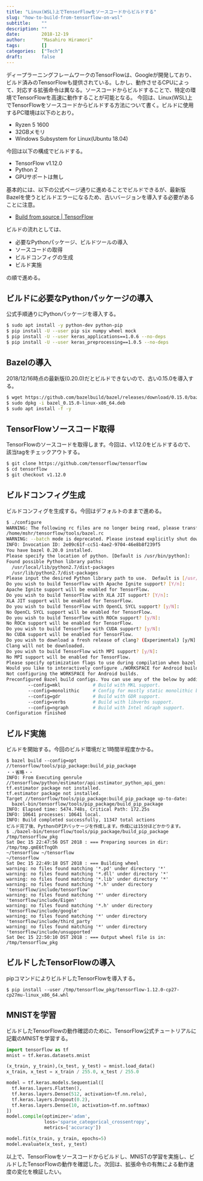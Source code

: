 ```yaml
---
title: "Linux(WSL)上でTensorFlowをソースコードからビルドする"
slug: "how-to-build-from-tensorflow-on-wsl"
subtitle:    ""
description: ""
date:        2018-12-19
author:      "Masahiro Hiramori"
tags:        []
categories:  ["Tech"]
draft:       false
---
```


ディープラーニングフレームワークのTensorFlowは、Googleが開発しており、ビルド済みのTensorFlowも提供されている。しかし、動作させるCPUによって、対応する拡張命令は異なる。ソースコードからビルドすることで、特定の環境でTensorFlowを高速に動作することが可能となる。
今回は、Linux(WSL)上でTensorFlowをソースコードからビルドする方法について書く。ビルドに使用するPC環境は以下のとおり。

- Ryzen 5 1600
- 32GBメモリ
- Windows Subsystem for Linux(Ubuntu 18.04)

今回は以下の構成でビルドする。

- TensorFlow v1.12.0
- Python 2
- GPUサポートは無し

基本的には、以下の公式ページ通りに進めることでビルドできるが、最新版Bazelを使うとビルドエラーになるため、古いバージョンを導入する必要があることに注意。

- [Build from source | TensorFlow](https://www.tensorflow.org/install/source)

ビルドの流れとしては、

- 必要なPythonパッケージ、ビルドツールの導入
- ソースコードの取得
- ビルドコンフィグの生成
- ビルド実施

の順で進める。

## ビルドに必要なPythonパッケージの導入

公式手順通りにPythonパッケージを導入する。

```bash
$ sudo apt install -y python-dev python-pip
$ pip install -U --user pip six numpy wheel mock
$ pip install -U --user keras_applications==1.0.6 --no-deps
$ pip install -U --user keras_preprocessing==1.0.5 --no-deps
```

## Bazelの導入

2018/12/16時点の最新版(0.20.0)だとビルドできないので、古い0.15.0を導入する。

```bash
$ wget https://github.com/bazelbuild/bazel/releases/download/0.15.0/bazel_0.15.0-linux-x86_64.deb
$ sudo dpkg -i bazel_0.15.0-linux-x86_64.deb
$ sudo apt install -f -y
```

## TensorFlowソースコード取得

TensorFlowのソースコードを取得します。今回は、v1.12.0をビルドするので、該当tagをチェックアウトする。

```bash
$ git clone https://github.com/tensorflow/tensorflow
$ cd tensorflow
$ git checkout v1.12.0
```

## ビルドコンフィグ生成

ビルドコンフィグを生成する。今回はデフォルトのままで進める。

```bash
$ ./configure
WARNING: The following rc files are no longer being read, please transfer their contents or import their path into one of the standard rc files:
/home/mshr/tensorflow/tools/bazel.rc
WARNING: --batch mode is deprecated. Please instead explicitly shut down your Bazel server using the command "bazel shutdown".
INFO: Invocation ID: 2e09c61f-cc51-4ae2-9704-46e8b8f239f5
You have bazel 0.20.0 installed.
Please specify the location of python. [Default is /usr/bin/python]:
Found possible Python library paths:
  /usr/local/lib/python2.7/dist-packages
  /usr/lib/python2.7/dist-packages
Please input the desired Python library path to use.  Default is [/usr/local/lib/python2.7/dist-packages]
Do you wish to build TensorFlow with Apache Ignite support? [Y/n]:
Apache Ignite support will be enabled for TensorFlow.
Do you wish to build TensorFlow with XLA JIT support? [Y/n]:
XLA JIT support will be enabled for TensorFlow.
Do you wish to build TensorFlow with OpenCL SYCL support? [y/N]:
No OpenCL SYCL support will be enabled for TensorFlow.
Do you wish to build TensorFlow with ROCm support? [y/N]:
No ROCm support will be enabled for TensorFlow.
Do you wish to build TensorFlow with CUDA support? [y/N]:
No CUDA support will be enabled for TensorFlow.
Do you wish to download a fresh release of clang? (Experimental) [y/N]:
Clang will not be downloaded.
Do you wish to build TensorFlow with MPI support? [y/N]:
No MPI support will be enabled for TensorFlow.
Please specify optimization flags to use during compilation when bazel option "--config=opt" is specified [Default is -march=native]:
Would you like to interactively configure ./WORKSPACE for Android builds? [y/N]:
Not configuring the WORKSPACE for Android builds.
Preconfigured Bazel build configs. You can use any of the below by adding "--config=<>" to your build command. See tools/bazel.rc for more details.
        --config=mkl            # Build with MKL support.
        --config=monolithic     # Config for mostly static monolithic build.
        --config=gdr            # Build with GDR support.
        --config=verbs          # Build with libverbs support.
        --config=ngraph         # Build with Intel nGraph support.
Configuration finished
```

## ビルド実施

ビルドを開始する。今回のビルド環境だと1時間半程度かかる。

```
$ bazel build --config=opt //tensorflow/tools/pip_package:build_pip_package
・・省略・・
INFO: From Executing genrule //tensorflow/python/estimator/api:estimator_python_api_gen:
tf.estimator package not installed.
tf.estimator package not installed.
Target //tensorflow/tools/pip_package:build_pip_package up-to-date:
  bazel-bin/tensorflow/tools/pip_package/build_pip_package
INFO: Elapsed time: 5474.748s, Critical Path: 172.25s
INFO: 10641 processes: 10641 local.
INFO: Build completed successfully, 11347 total actions
ビルド完了後、PythonのPIPパッケージを作成します。作成には15分ほどかかります。
$ ./bazel-bin/tensorflow/tools/pip_package/build_pip_package /tmp/tensorflow_pkg
Sat Dec 15 22:47:56 DST 2018 : === Preparing sources in dir: /tmp/tmp.qmE6tTngOh
~/tensorflow ~/tensorflow
~/tensorflow
Sat Dec 15 22:49:18 DST 2018 : === Building wheel
warning: no files found matching '*.pd' under directory '*'
warning: no files found matching '*.dll' under directory '*'
warning: no files found matching '*.lib' under directory '*'
warning: no files found matching '*.h' under directory 'tensorflow/include/tensorflow'
warning: no files found matching '*' under directory 'tensorflow/include/Eigen'
warning: no files found matching '*.h' under directory 'tensorflow/include/google'
warning: no files found matching '*' under directory 'tensorflow/include/third_party'
warning: no files found matching '*' under directory 'tensorflow/include/unsupported'
Sat Dec 15 22:50:10 DST 2018 : === Output wheel file is in: /tmp/tensorflow_pkg
```

## ビルドしたTensorFlowの導入

pipコマンドによりビルドしたTensorFlowを導入する。

```
$ pip install --user /tmp/tensorflow_pkg/tensorflow-1.12.0-cp27-cp27mu-linux_x86_64.whl
```

## MNISTを学習

ビルドしたTensorFlowの動作確認のために、TensorFlow公式チュートリアルに記載のMNISTを学習する。

```python
import tensorflow as tf
mnist = tf.keras.datasets.mnist

(x_train, y_train),(x_test, y_test) = mnist.load_data()
x_train, x_test = x_train / 255.0, x_test / 255.0

model = tf.keras.models.Sequential([
  tf.keras.layers.Flatten(),
  tf.keras.layers.Dense(512, activation=tf.nn.relu),
  tf.keras.layers.Dropout(0.2),
  tf.keras.layers.Dense(10, activation=tf.nn.softmax)
])
model.compile(optimizer='adam',
              loss='sparse_categorical_crossentropy',
              metrics=['accuracy'])

model.fit(x_train, y_train, epochs=5)
model.evaluate(x_test, y_test)
```

以上で、TensorFlowをソースコードからビルドし、MNISTの学習を実施し、ビルドしたTensorFlowの動作を確認した。次回は、拡張命令の有無による動作速度の変化を検証したい。